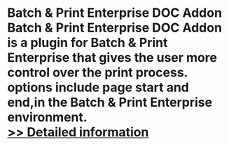 # Batch & Print Enterprise DOC Addon<br />Batch & Print Enterprise DOC Addon is a plugin for Batch & Print Enterprise that gives the user more control over the print process. options include page start and end,in the Batch & Print Enterprise environment.<br />[>> Detailed information](https://secure.shareit.com/shareit/product.html?productid=300632912&affiliateid=200057808)